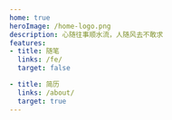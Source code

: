 ```yaml
---
home: true
heroImage: /home-logo.png
description: 心随往事顺水流，人随风去不敢求
features:
- title: 随笔
  links: /fe/
  target: false

- title: 简历
  links: /about/
  target: true
---
```

